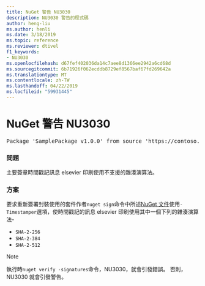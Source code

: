 ```yaml
---
title: NuGet 警告 NU3030
description: NU3030 警告的程式碼
author: heng-liu
ms.author: henli
ms.date: 3/18/2019
ms.topic: reference
ms.reviewer: dtivel
f1_keywords:
- NU3030
ms.openlocfilehash: d67fef402036da14c7aee8d1366ee2942a6cd68d
ms.sourcegitcommit: 6b71926f062ecddb8729ef8567baf67fd269642a
ms.translationtype: MT
ms.contentlocale: zh-TW
ms.lasthandoff: 04/22/2019
ms.locfileid: "59931445"
---
```

# <a name="nuget-warning-nu3030"></a>NuGet 警告 NU3030

<pre>Package 'SamplePackage v1.0.0' from source 'https://contoso.com/index.json': The primary signature's timestamp's message imprint uses an unsupported hash algorithm.</pre>

### <a name="issue"></a>問題

主要簽章時間戳記訊息 elsevier 印刷使用不支援的雜湊演算法。  


### <a name="solution"></a>方案

要求重新簽署封裝使用的套件作者`nuget sign`命令中所述[NuGet 文件](https://docs.microsoft.com/en-us/nuget/create-packages/sign-a-package)使用`-Timestamper`選項，使時間戳記的訊息 elsevier 印刷使用其中一個下列的雜湊演算法-
* `SHA-2-256`
* `SHA-2-384`
* `SHA-2-512`


> [!Note]
> 執行時`nuget verify -signatures`命令，NU3030，就會引發錯誤。 否則，NU3030 就會引發警告。